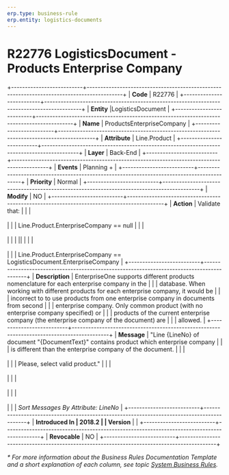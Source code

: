 ```yaml
---
erp.type: business-rule
erp.entity: logistics-documents
---
```


# R22776 LogisticsDocument - Products Enterprise Company
+--------------------------+-------------------------------------------------------------------------------------------+
| **Code**                 | R22776                                                                                    |
+--------------------------+-------------------------------------------------------------------------------------------+
| **Entity**               |LogisticsDocument                                                                          |
+--------------------------+-------------------------------------------------------------------------------------------+
| **Name**                 | ProductsEnterpriseCompany                                                                 |
+--------------------------+-------------------------------------------------------------------------------------------+
| **Attribute**            | Line.Product                                                                              |
+--------------------------+-------------------------------------------------------------------------------------------+
| **Layer**                | Back-End                                                                                  |
+--------------------------+-------------------------------------------------------------------------------------------+
| **Events**               | Planning +                                                                                |
+--------------------------+-------------------------------------------------------------------------------------------+
| **Priority**             | Normal                                                                                    |
+--------------------------+-------------------------------------------------------------------------------------------+
| **Modify**               | NO                                                                                        |
+--------------------------+-------------------------------------------------------------------------------------------+
| **Action**               | Validate that:                                                                            |
|                          | <br/><br/>                                                                                |
|                          | Line.Product.EnterpriseCompany == null                                                    |
|                          | <br/><br/>                                                                                |
|                          | \|\|                                                                                      |
|                          | <br/><br/>                                                                                |
|                          | Line.Product.EnterpriseCompany == LogisticsDocument.EnterpriseCompany                     |
+--------------------------+-------------------------------------------------------------------------------------------+
| **Description**          | EnterpriseOne supports different products nomenclature for each enterprise company in the |
|                          | database. When working with different products for each enterprise company, it would be   |
|                          | incorrect to to use products from one enterprise company in documents from second         |
|                          | enterprise company. Only common product (with no enterprise company specified) or         |
|                          | products of the current enterprise company (the enterprise company of the document) are   |
|                          | allowed.                                                                                  |
+--------------------------+-------------------------------------------------------------------------------------------+
| **Message**              | \"Line {LineNo} of document \"{DocumentText}\" contains product which enterprise company  |
|                          | is different than the enterprise company of the document.                                 |
|                          | <br/><br/>                                                                                |
|                          | Please, select valid product.\"                                                           |
|                          | <br/><br/>                                                                                |
|                          | <br/><br/>                                                                                |
|                          | <br/><br/>                                                                                |
|                          | *Sort Messages By Attribute: LineNo*                                                      |
+--------------------------+-------------------------------------------------------------------------------------------+
| **Introduced In          | 2018.2                                                                                    |
| Version**                |                                                                                           |
+--------------------------+-------------------------------------------------------------------------------------------+
| **Revocable**            | NO                                                                                        |
+--------------------------+-------------------------------------------------------------------------------------------+

  *\* For more information about the Business Rules Documentation Template and a short explanation of each column, see
topic [System Business Rules](../templates/template-description-system-business-rules.md).*
